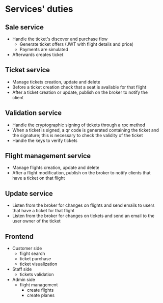# Services' duties

## Sale service

- Handle the ticket's discover and purchase flow
  - Generate ticket offers (JWT with flight details and price)
  - Payments are simulated
- Afterwards creates ticket


## Ticket service

- Manage tickets creation, update and delete
- Before a ticket creation check that a seat is available for that flight
- After a ticket creation or update, publish on the broker to notify the client


## Validation service
- Handle the cryptographic signing of tickets through a rpc method
- When a ticket is signed, a qr code is generated containing the ticket and the signature; this is necessary to check the validity of the ticket
- Handle the keys to verify tickets


## Flight management service
- Manage flights creation, update and delete
- After a flight modification, publish on the broker to notify clients that have a ticket on that flight


## Update service
- Listen from the broker for changes on flights and send emails to users that have a ticket for that flight
- Listen from the broker for changes on tickets and send an email to the user owner of the ticket


## Frontend
- Customer side
  - flight search
  - ticket purchase
  - ticket visualization
- Staff side
  - tickets validation
- Admin side
  - flight management
    - create flights
    - create planes
